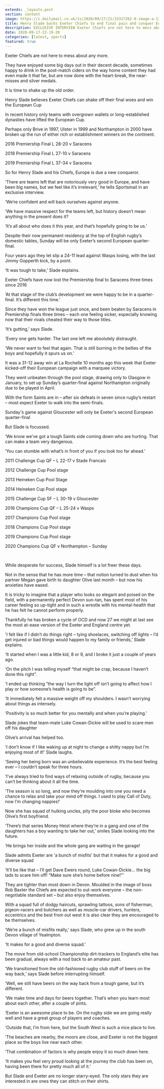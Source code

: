 ```yaml
---
extends: _layouts.post
section: content
image: https://i.dailymail.co.uk/1s/2020/09/17/21/33317262-0-image-a-13_1600376145527.jpg 
title: Henry Slade backs Exeter Chiefs to end final pain and conquer Europe this year  
description: EXCLUSIVE INTERVIEW Exeter Chiefs are not here to mess about any more. Henry Slade believes It is time to shake up the old order and win the European Cup this season. 
date: 2020-09-17-22-19-20 
categories: [latest, sports] 
featured: true 
--- 
```

Exeter Chiefs are not here to mess about any more.

They have enjoyed some big days out in their decent decade, sometimes happy to drink in the post-match ciders on the way home content they had even made it that far, but are now done with the heart-break, the near-misses and silver medals.

It is time to shake up the old order.

Henry Slade believes Exeter Chiefs can shake off their final woes and win the European Cup

In recent history only teams with overgrown wallets or long-established dynasties have lifted the European Cup.

Perhaps only Brive in 1997, Ulster in 1999 and Northampton in 2000 have broken up the run of either rich or establishment winners on the continent.

2016 Premiership Final L 28-20 v Saracens

2018 Premiership Final L 27-10 v Saracens

2019 Premiership Final L 37-34 v Saracens 

So for Henry Slade and his Chiefs, Europe is due a new conqueror.

‘There are teams left that are notoriously very good in Europe, and have been big names, but we feel like it’s irrelevant,’ he tells Sportsmail in an exclusive interview.

‘We’re confident and will back ourselves against anyone.

‘We have massive respect for the teams left, but history doesn’t mean anything in the present does it?

‘It’s all about who does it this year, and that’s hopefully going to be us.’

Despite their now permanent residency at the top of English rugby’s domestic tables, Sunday will be only Exeter’s second European quarter-final.

Four years ago they let slip a 24-11 lead against Wasps losing, with the last Jimmy Gopperth kick, by a point.

‘It was tough to take,’ Slade explains.

Exeter Chiefs have now lost the Premiership final to Saracens three times since 2016

‘At that stage of the club’s development we were happy to be in a quarter-final. It’s different this time.’

Since they have won the league just once, and been beaten by Saracens in Premiership finals three times – each one feeling sicker, especially knowing now that their rivals cheated their way to those titles.

‘It’s gutting,’ says Slade.

‘Every one gets harder. The last one left me absolutely distraught.

‘We never want to feel that again. That is still burning in the bellies of the boys and hopefully it spurs us on.’

It was a 31-12 away win at La Rochelle 10 months ago this week that Exeter kicked-off their European campaign with a marquee victory.

They went unbeaten through the pool stage, drawing only to Glasgow in January, to set up Sunday’s quarter-final against Northampton originally due to be played in April.

With the form Saints are in – after six defeats in seven since rugby’s restart – most expect Exeter to walk into the semi-finals.

Sunday's game against Gloucester will only be Exeter's second European quarter-final

But Slade is focussed.

‘We know we’ve got a tough Saints side coming down who are hurting. That can make a team very dangerous.

‘You can stumble with what’s in front of you if you look too far ahead.’

2011 Challenge Cup QF – L 22-17 v Stade Francais

2012 Challenge Cup Pool stage

2013 Heineken Cup Pool Stage

2014 Heineken Cup Pool stage

2015 Challenge Cup SF – L 30-19 v Gloucester

2016 Champions Cup QF – L 25-24 v Wasps

2017 Champions Cup Pool stage

2018 Champions Cup Pool stage

2019 Champions Cup Pool stage

2020 Champions Cup QF v Northampton – Sunday

 

While desperate for success, Slade himself is a lot freer these days.

Not in the sense that he has more time – that notion turned to dust when his partner Megan gave birth to daughter Olive last month – but now his anxieties have eased.

It is tricky to imagine that a player who looks so elegant and poised on the field, with a permanently perfect Devon sun-tan, has spent most of his career feeling so up-tight and in such a wrestle with his mental-health that he has felt he cannot perform properly.

Thankfully he has broken a cycle of OCD and now 27 we might at last see the most at-ease version of the Exeter and England centre yet.

'I felt like if I didn’t do things right – tying shoelaces, switching off lights – I’d get injured or bad things would happen to my family or friends,’ Slade explains.

‘It started when I was a little kid, 8 or 9, and I broke it just a couple of years ago.

‘On the pitch I was telling myself “that might be crap, because I haven’t done this right”.

‘I ended up thinking “the way I turn the light off isn’t going to affect how I play or how someone’s health is going to be”.

‘It immediately felt a massive weight off my shoulders. I wasn’t worrying about things as intensely.

‘Positivity is so much better for you mentally and when you’re playing.’

Slade jokes that team-mate Luke Cowan-Dickie will be used to scare men off his daughter

Olive’s arrival has helped too.

‘I don’t know if I like waking up at night to change a shitty nappy but I’m enjoying most of it!’ Slade laughs.

‘Seeing her being born was an unbelievable experience. It’s the best feeling ever – I couldn’t speak for three hours.

‘I’ve always tried to find ways of relaxing outside of rugby, because you can’t be thinking about it all the time.

‘The season is so long, and now they’re moulding into one you need a chance to relax and take your mind off things. I used to play Call of Duty, now I’m changing nappies!’

Now she has squad of hulking uncles, pity the poor bloke who becomes Olive’s first boyfriend.

‘There’s that series Money Heist where they’re in a gang and one of the daughters has a boy wanting to take her out,’ smiles Slade looking into the future.

‘He brings her inside and the whole gang are waiting in the garage!

Slade admits Exeter are 'a bunch of misfits' but that it makes for a good and diverse squad

‘It’ll be like that – I’ll get Dave Ewers round, Luke Cowan-Dickie… the big lads to scare him off! “Make sure she’s home before nine!”’

They are tighter than most down in Devon. Moulded in the image of boss Rob Baxter the Chiefs are expected to out-work everyone – the non-negotiable standard set – but also enjoy themselves.

With a squad full of dodgy haircuts, sprawling tattoos, sons of fisherman, pigeon-racers and butchers as well as muscle-car drivers, hunters, eccentrics and the best from out west it is also clear they are encouraged to be themselves.

‘We’re a bunch of misfits really,’ says Slade, who grew up in the south Devon village of Yealmpton.

‘It makes for a good and diverse squad.’

The move from old-school Championship dirt-trackers to England’s elite has been gradual, always with a nod back to an amateur past.

‘We transitioned from the old-fashioned rugby club stuff of beers on the way back,’ says Slade before interrupting himself.

‘Well, we still have beers on the way back from a tough game, but it’s different.

‘We make time and days for beers together. That’s when you learn most about each other, after a couple of pints.

‘Exeter is an awesome place to be. On the rugby side we are going really well and have a great group of players and coaches.

‘Outside that, I’m from here, but the South West is such a nice place to live.

‘The beaches are nearby, the moors are close, and Exeter is not the biggest place so the boys live near each other.

‘That combination of factors is why people enjoy it so much down here.

‘It makes you feel very proud looking at the journey the club has been on, having been there for pretty much all of it.’

But Slade and Exeter are no longer starry-eyed. The only stars they are interested in are ones they can stitch on their shirts.

